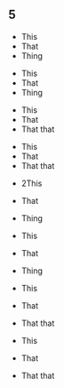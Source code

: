 ## 5

- This
- That
- Thing
<!-- --> 

- This
- That
- Thing
<!-- --> 

* This
* That
* That that
<!-- --> 

* This
* That
* That that

- 2This
- That
- Thing

- This
- That
- Thing

* This
* That
* That that

* This
* That
* That that

